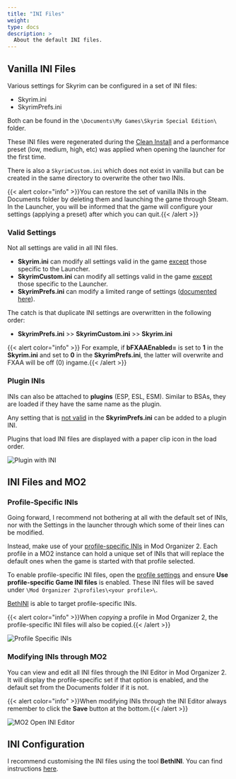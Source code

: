```yaml
---
title: "INI Files"
weight:
type: docs
description: >
  About the default INI files.
---
```


## Vanilla INI Files

Various settings for Skyrim can be configured in a set of INI files:

- Skyrim.ini
- SkyrimPrefs.ini

Both can be found in the `\Documents\My Games\Skyrim Special Edition\` folder.

These INI files were regenerated during the [Clean Install](/skyforge/modding-resources/clean-install/) and a performance preset (low, medium, high, etc) was applied when opening the launcher for the first time.

There is also a `SkyrimCustom.ini` which does not exist in vanilla but can be created in the same directory to overwrite the other two INIs.

{{< alert color="info" >}}You can restore the set of vanilla INIs in the Documents folder by deleting them and launching the game through Steam. In the Launcher, you will be informed that the game will configure your settings (applying a preset) after which you can quit.{{< /alert >}}

### Valid Settings

Not all settings are valid in all INI files.

- **Skyrim.ini** can modify all settings valid in the game <u>except</u> those specific to the Launcher.
- **SkyrimCustom.ini** can modify all settings valid in the game <u>except</u> those specific to the Launcher.
- **SkyrimPrefs.ini** can modify a limited range of settings ([documented here](https://stepmodifications.org/wiki/SkyrimSE:SkyrimPrefs_INI)).

The catch is that duplicate INI settings are overwritten in the following order:

- **SkyrimPrefs.ini** >> **SkyrimCustom.ini** >> **Skyrim.ini**

{{< alert color="info" >}} For example, if **bFXAAEnabled=** is set to **1** in the **Skyrim.ini** and set to **0** in the **SkyrimPrefs.ini**, the latter will overwrite and FXAA will be off (0) ingame.{{< /alert >}}

### Plugin INIs

INIs can also be attached to **plugins** (ESP, ESL, ESM). Similar to BSAs, they are loaded if they have the same name as the plugin.

Any setting that is <u>not valid</u> in the **SkyrimPrefs.ini** can be added to a plugin INI.

Plugins that load INI files are displayed with a paper clip icon in the load order.

![Plugin with INI](/Pictures/skyforge/knowledge-base/ini-files/plugin-with-ini.png)

## INI Files and MO2

### Profile-Specific INIs

Going forward, I recommend not bothering at all with the default set of INIs, nor with the Settings in the launcher through which some of their lines can be modified.

Instead, make use of your <u>profile-specific INIs</u> in Mod Organizer 2. Each profile in a MO2 instance can hold a unique set of INIs that will replace the default ones when the game is started with that profile selected.

To enable profile-specific INI files, open the [profile settings](/Pictures/skyforge/tool-setup/mo2/mo2-profiles-settings.png) and ensure **Use profile-specific Game INI files** is enabled. These INI files will be saved under `\Mod Organizer 2\profiles\<your profile>\`.

[BethINI](/skyforge/tool-setup/bethini/) is able to target profile-specific INIs.

{{< alert color="info" >}}When *copying* a profile in Mod Organizer 2, the profile-specific INI files will also be copied.{{< /alert >}}

![Profile Specific INIs](/Pictures/skyforge/knowledge-base/ini-files/mo2-profile-specific-inis.png)

### Modifying INIs through MO2

You can view and edit all INI files through the INI Editor in Mod Organizer 2. It will display the profile-specific set if that option is enabled, and the default set from the Documents folder if it is not.

{{< alert color="info" >}}When modifying INIs through the INI Editor always remember to click the **Save** button at the bottom.{{< /alert >}}

![MO2 Open INI Editor](/Pictures/skyforge/mo2-open-ini-editor.png)

## INI Configuration

I recommend customising the INI files using the tool **BethINI**. You can find instructions [here](/skyforge/modding-resources/ini-config/).